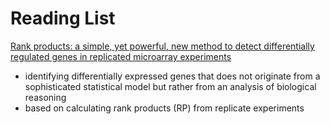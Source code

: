 # Reading List

[Rank products: a simple, yet powerful, new method to detect differentially regulated genes in replicated microarray experiments](https://febs.onlinelibrary.wiley.com/doi/full/10.1016/j.febslet.2004.07.055)

- identifying differentially expressed genes that does not originate from a sophisticated statistical model but rather from an analysis of biological reasoning
- based on calculating rank products (RP) from replicate experiments

